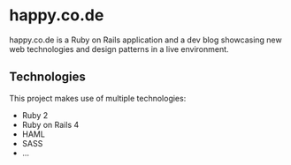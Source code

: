 happy.co.de
===========

happy.co.de is a Ruby on Rails application and a dev blog showcasing new web technologies and design patterns in a live environment.

## Technologies
This project makes use of multiple technologies:
 - Ruby 2
 - Ruby on Rails 4
 - HAML
 - SASS
 - ...
